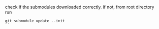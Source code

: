 check if the submodules downloaded correctly. if not, from root directory run
```
git submodule update --init
``